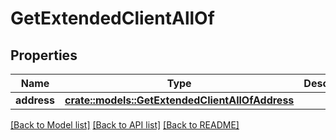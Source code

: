 # GetExtendedClientAllOf

## Properties

Name | Type | Description | Notes
------------ | ------------- | ------------- | -------------
**address** | [**crate::models::GetExtendedClientAllOfAddress**](getExtendedClient_allOf_address.md) |  | 

[[Back to Model list]](../README.md#documentation-for-models) [[Back to API list]](../README.md#documentation-for-api-endpoints) [[Back to README]](../README.md)


